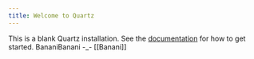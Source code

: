 ```yaml
---
title: Welcome to Quartz
---
```


This is a blank Quartz installation.
See the [documentation](https://quartz.jzhao.xyz) for how to get started.
BananiBanani -_-
[[Banani]]